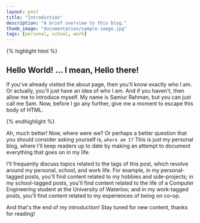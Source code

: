 ```yaml
---
layout: post
title: "Introduction"
description: "A brief overview to this blog."
thumb_image: "documentation/sample-image.jpg"
tags: [personal, school, work]
---
```


{% highlight html %}
<div class="introduction">
  <h2> Hello World! ... I mean, Hello there! </h2>
  <p>
    If you've already visited the about page, then you'll 
    know exactly who I am. Or actually, you'll just have an 
    idea of who I am. And if you haven't, then allow me to 
    introduce myself. My name is Samiur Rahman, but 
    you can just call me Sam. Now, before I go any further, 
    give me a moment to escape this body of HTML.
  </p>
</div>
{% endhighlight %}

Ah, much better! Now, where were we? Or perhaps a better question that you should consider asking yourself is, `where am I?`
This is just my personal blog, where I'll keep readers up to date by making an attempt to document everything that goes on 
in my life.

I'll frequently discuss topics related to the tags of this post, which revolve around my personal, school, and work life.
For example, in my personal-tagged posts, you'll find content related to my hobbies and side-projects; in my school-tagged 
posts, you'll find content related to the life of a Computer Engineering student at the University of Waterloo; and in my work-tagged posts, you'll find content related to my experiences of being on co-op.

And that's the end of my introduction! Stay tuned for new content, thanks for reading!
